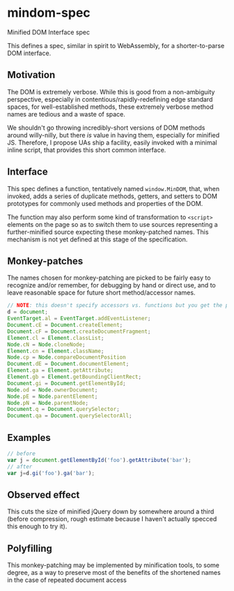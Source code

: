 # mindom-spec

Minified DOM Interface spec

This defines a spec, similar in spirit to WebAssembly, for a shorter-to-parse DOM interface.

## Motivation

The DOM is extremely verbose. While this is good from a non-ambiguity perspective, especially in contentious/rapidly-redefining edge standard spaces, for well-established methods, these extremely verbose method names are tedious and a waste of space.

We shouldn't go throwing incredibly-short versions of DOM methods around willy-nilly, but there *is* value in having them, especially for minified JS. Therefore, I propose UAs ship a facility, easily invoked with a minimal inline script, that provides this short common interface.

## Interface

This spec defines a function, tentatively named `window.MinDOM`, that, when invoked, adds a series of duplicate methods, getters, and setters to DOM prototypes for commonly used methods and properties of the DOM.

The function may also perform some kind of transformation to `<script>` elements on the page so as to switch them to use sources representing a further-minified source expecting these monkey-patched names. This mechanism is not yet defined at this stage of the specification.

## Monkey-patches

The names chosen for monkey-patching are picked to be fairly easy to recognize and/or remember, for debugging by hand or direct use, and to leave reasonable space for future short method/accessor names.

```js
// NOTE: this doesn't specify accessors vs. functions but you get the picture
d = document;
EventTarget.al = EventTarget.addEventListener;
Document.cE = Document.createElement;
Document.cF = Document.createDocumentFragment;
Element.cl = Element.classList;
Node.cN = Node.cloneNode;
Element.cn = Element.className;
Node.cp = Node.compareDocumentPosition
Document.dE = Document.documentElement;
Element.ga = Element.getAttribute;
Element.gb = Element.getBoundingClientRect;
Document.gi = Document.getElementById;
Node.od = Node.ownerDocument;
Node.pE = Node.parentElement;
Node.pN = Node.parentNode;
Document.q = Document.querySelector;
Document.qa = Document.querySelectorAll;
```

## Examples

```js
// before
var j = document.getElementById('foo').getAttribute('bar');
// after
var j=d.gi('foo').ga('bar');

```

## Observed effect

This cuts the size of minified jQuery down by somewhere around a third (before compression, rough estimate because I haven't actually specced this enough to try it).

## Polyfilling

This monkey-patching may be implemented by minification tools, to some degree, as a way to preserve most of the benefits of the shortened names in the case of repeated document access
